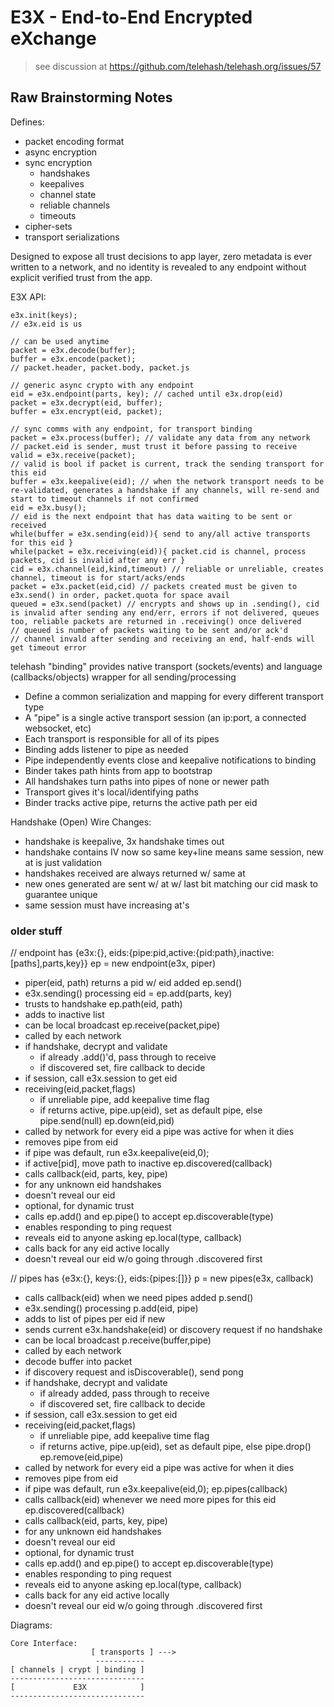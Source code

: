 E3X - End-to-End Encrypted eXchange
===================================

> see discussion at
> https://github.com/telehash/telehash.org/issues/57

## Raw Brainstorming Notes

Defines:

* packet encoding format
* async encryption
* sync encryption
  * handshakes
  * keepalives
  * channel state
  * reliable channels
  * timeouts
* cipher-sets
* transport serializations

Designed to expose all trust decisions to app layer, zero metadata is ever written to a network, and no identity is revealed to any endpoint without explicit verified trust from the app.

E3X API:

````
e3x.init(keys);
// e3x.eid is us

// can be used anytime
packet = e3x.decode(buffer);
buffer = e3x.encode(packet);
// packet.header, packet.body, packet.js

// generic async crypto with any endpoint
eid = e3x.endpoint(parts, key); // cached until e3x.drop(eid)
packet = e3x.decrypt(eid, buffer);
buffer = e3x.encrypt(eid, packet);

// sync comms with any endpoint, for transport binding
packet = e3x.process(buffer); // validate any data from any network
// packet.eid is sender, must trust it before passing to receive
valid = e3x.receive(packet);
// valid is bool if packet is current, track the sending transport for this eid
buffer = e3x.keepalive(eid); // when the network transport needs to be re-validated, generates a handshake if any channels, will re-send and start to timeout channels if not confirmed
eid = e3x.busy();
// eid is the next endpoint that has data waiting to be sent or received
while(buffer = e3x.sending(eid)){ send to any/all active transports for this eid }
while(packet = e3x.receiving(eid)){ packet.cid is channel, process packets, cid is invalid after any err }
cid = e3x.channel(eid,kind,timeout) // reliable or unreliable, creates channel, timeout is for start/acks/ends
packet = e3x.packet(eid,cid) // packets created must be given to e3x.send() in order, packet.quota for space avail
queued = e3x.send(packet) // encrypts and shows up in .sending(), cid is invalid after sending any end/err, errors if not delivered, queues too, reliable packets are returned in .receiving() once delivered
// queued is number of packets waiting to be sent and/or ack'd
// channel invald after sending and receiving an end, half-ends will get timeout error

````

telehash "binding" provides native transport (sockets/events) and language (callbacks/objects) wrapper for all sending/processing

* Define a common serialization and mapping for every different transport type
* A "pipe" is a single active transport session (an ip:port, a connected websocket, etc)
* Each transport is responsible for all of its pipes
* Binding adds listener to pipe as needed
* Pipe independently events close and keepalive notifications to binding
* Binder takes path hints from app to bootstrap
* All handshakes turn paths into pipes of none or newer path
* Transport gives it's local/identifying paths
* Binder tracks active pipe, returns the active path per eid



Handshake (Open) Wire Changes:

* handshake is keepalive, 3x handshake times out
* handshake contains IV now so same key+line means same session, new at is just validation
* handshakes received are always returned w/ same at
* new ones generated are sent w/ at w/ last bit matching our cid mask to guarantee unique
* same session must have increasing at's


### older stuff

// endpoint has {e3x:{}, eids:{pipe:pid,active:{pid:path},inactive:[paths],parts,key}}
ep = new endpoint(e3x, piper)
 - piper(eid, path) returns a pid w/ eid added
ep.send()
 - e3x.sending() processing
eid = ep.add(parts, key)
 - trusts to handshake
ep.path(eid, path)
 - adds to inactive list
 - can be local broadcast
ep.receive(packet,pipe)
 - called by each network
 - if handshake, decrypt and validate
   - if already .add()'d, pass through to receive
   - if discovered set, fire callback to decide
 - if session, call e3x.session to get eid
 - receiving(eid,packet,flags)
   - if unreliable pipe, add keepalive time flag
   - if returns active, pipe.up(eid), set as default pipe, else pipe.send(null)
ep.down(eid,pid)
 - called by network for every eid a pipe was active for when it dies
 - removes pipe from eid
 - if pipe was default, run e3x.keepalive(eid,0);
 - if active[pid], move path to inactive
ep.discovered(callback)
 - calls callback(eid, parts, key, pipe)
 - for any unknown eid handshakes
 - doesn't reveal our eid
 - optional, for dynamic trust
 - calls ep.add() and ep.pipe() to accept
ep.discoverable(type)
 - enables responding to ping request
 - reveals eid to anyone asking
ep.local(type, callback)
 - calls back for any eid active locally
 - doesn't reveal our eid w/o going through .discovered first



// pipes has {e3x:{}, keys:{}, eids:{pipes:[]}}
p = new pipes(e3x, callback)
 - calls callback(eid) when we need pipes added
p.send()
 - e3x.sending() processing
p.add(eid, pipe)
 - adds to list of pipes per eid if new
 - sends current e3x.handshake(eid) or discovery request if no handshake
 - can be local broadcast
p.receive(buffer,pipe)
 - called by each network
 - decode buffer into packet
 - if discovery request and isDiscoverable(), send pong
 - if handshake, decrypt and validate
   - if already added, pass through to receive
   - if discovered set, fire callback to decide
 - if session, call e3x.session to get eid
 - receiving(eid,packet,flags)
   - if unreliable pipe, add keepalive time flag
   - if returns active, pipe.up(eid), set as default pipe, else pipe.drop()
ep.remove(eid,pipe)
 - called by network for every eid a pipe was active for when it dies
 - removes pipe from eid
 - if pipe was default, run e3x.keepalive(eid,0);
ep.pipes(callback)
 - calls callback(eid) whenever we need more pipes for this eid
ep.discovered(callback)
 - calls callback(eid, parts, key, pipe)
 - for any unknown eid handshakes
 - doesn't reveal our eid
 - optional, for dynamic trust
 - calls ep.add() and ep.pipe() to accept
ep.discoverable(type)
 - enables responding to ping request
 - reveals eid to anyone asking
ep.local(type, callback)
 - calls back for any eid active locally
 - doesn't reveal our eid w/o going through .discovered first
 



Diagrams:

```
Core Interface:
                  [ transports ] --->
                   -----------
[ channels | crypt | binding ]
------------------------------
[             E3X            ]
------------------------------


```

